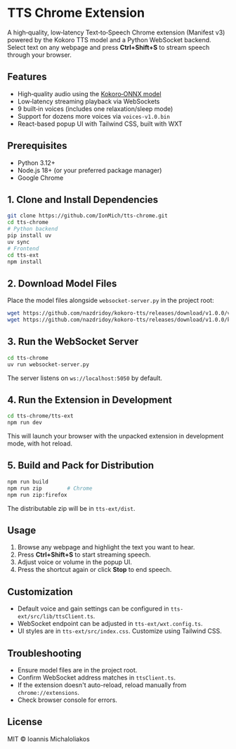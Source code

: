# TTS Chrome Extension

A high‑quality, low‑latency Text‑to‑Speech Chrome extension (Manifest v3) powered by the Kokoro TTS model and a Python WebSocket backend. Select text on any webpage and press **Ctrl+Shift+S** to stream speech through your browser.

## Features

- High‑quality audio using the [Kokoro‑ONNX model](https://github.com/thewh1teagle/kokoro-onnx)
- Low‑latency streaming playback via WebSockets
- 9 built‑in voices (includes one relaxation/sleep mode)
- Support for dozens more voices via `voices-v1.0.bin`
- React-based popup UI with Tailwind CSS, built with WXT

## Prerequisites

- Python 3.12+
- Node.js 18+ (or your preferred package manager)
- Google Chrome

## 1. Clone and Install Dependencies

```bash
git clone https://github.com/IonMich/tts-chrome.git
cd tts-chrome
# Python backend
pip install uv
uv sync
# Frontend
cd tts-ext
npm install
```

## 2. Download Model Files

Place the model files alongside `websocket-server.py` in the project root:

```bash
wget https://github.com/nazdridoy/kokoro-tts/releases/download/v1.0.0/voices-v1.0.bin
wget https://github.com/nazdridoy/kokoro-tts/releases/download/v1.0.0/kokoro-v1.0.onnx
```

## 3. Run the WebSocket Server

```bash
cd tts-chrome
uv run websocket-server.py
```

The server listens on `ws://localhost:5050` by default.

## 4. Run the Extension in Development

```bash
cd tts-chrome/tts-ext
npm run dev
```

This will launch your browser with the unpacked extension in development mode, with hot reload.

## 5. Build and Pack for Distribution

```bash
npm run build
npm run zip        # Chrome
npm run zip:firefox
```

The distributable zip will be in `tts-ext/dist`.

## Usage

1. Browse any webpage and highlight the text you want to hear.
2. Press **Ctrl+Shift+S** to start streaming speech.
3. Adjust voice or volume in the popup UI.
4. Press the shortcut again or click **Stop** to end speech.

## Customization

- Default voice and gain settings can be configured in `tts-ext/src/lib/ttsClient.ts`.
- WebSocket endpoint can be adjusted in `tts-ext/wxt.config.ts`.
- UI styles are in `tts-ext/src/index.css`. Customize using Tailwind CSS.

## Troubleshooting

- Ensure model files are in the project root.
- Confirm WebSocket address matches in `ttsClient.ts`.
- If the extension doesn't auto-reload, reload manually from `chrome://extensions`.
- Check browser console for errors.

## License

MIT © Ioannis Michaloliakos
